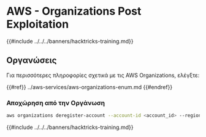 # AWS - Organizations Post Exploitation

{{#include ../../../banners/hacktricks-training.md}}

## Οργανώσεις

Για περισσότερες πληροφορίες σχετικά με τις AWS Organizations, ελέγξτε:

{{#ref}}
../aws-services/aws-organizations-enum.md
{{#endref}}

### Αποχώρηση από την Οργάνωση
```bash
aws organizations deregister-account --account-id <account_id> --region <region>
```
{{#include ../../../banners/hacktricks-training.md}}
